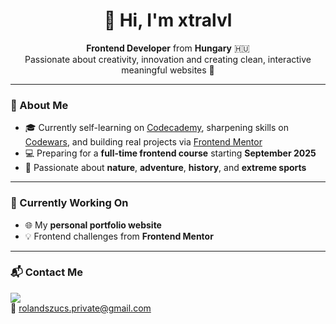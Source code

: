<h1 align="center">👋 Hi, I'm xtralvl</h1>

<p align="center">
  <strong>Frontend Developer</strong> from <strong>Hungary</strong> 🇭🇺 <br>
  Passionate about creativity, innovation and creating clean, interactive meaningful websites 🌿
</p>

---

### 🚀 About Me

- 🎓 Currently self-learning on [Codecademy](https://www.codecademy.com), sharpening skills on [Codewars](https://www.codewars.com), and building real projects via [Frontend Mentor](https://www.frontendmentor.io/)
- 💻 Preparing for a **full-time frontend course** starting **September 2025**
- 🧭 Passionate about **nature**, **adventure**, **history**, and **extreme sports**

---

### 🔧 Currently Working On

- 🌐 My **personal portfolio website**
- 💡 Frontend challenges from **Frontend Mentor**

---

### 📬 Contact Me

<p>
  <!-- 🌍 <a href="https://personal-portfolio-roland-szucs.netlify.app/" target="_blank"><img src="https://img.shields.io/badge/-Portfolio-000?style=flat&logo=firefox&logoColor=white"/></a> -->
  <a href="https://www.linkedin.com/in/rolandszucs-webdev/" target="_blank"><img src="https://img.shields.io/badge/-LinkedIn-0077B5?style=flat&logo=linkedin&logoColor=white"/></a><br>
  📧 <a href="mailto:rolandszucs.private@gmail.com">rolandszucs.private@gmail.com</a><br>
</p>
